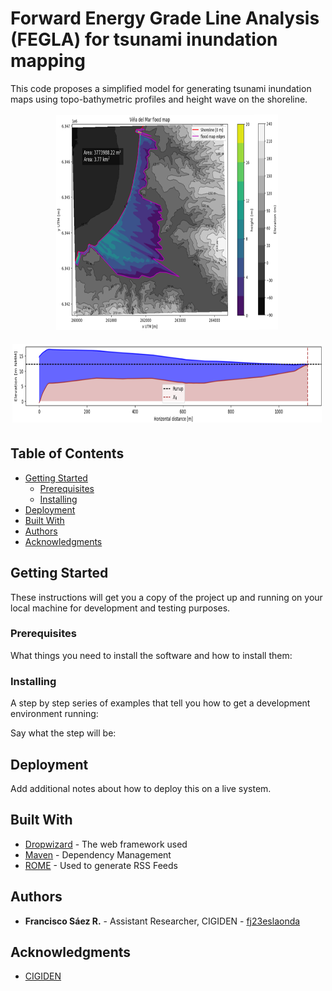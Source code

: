 # Forward Energy Grade Line Analysis (FEGLA) for tsunami inundation mapping

This code proposes a simplified model for generating tsunami inundation maps using topo-bathymetric profiles and height wave on the shoreline.
<p align="center">
<img src="10_Figs/Results.png" width="700" height="500" alt="Logo de ejemplo">
</p>

## Table of Contents
- [Getting Started](#getting-started)
  - [Prerequisites](#prerequisites)
  - [Installing](#installing)
- [Deployment](#deployment)
- [Built With](#built-with)
- [Authors](#authors)
- [Acknowledgments](#acknowledgments)

## Getting Started


These instructions will get you a copy of the project up and running on your local machine for development and testing purposes.

### Prerequisites

What things you need to install the software and how to install them:

### Installing

A step by step series of examples that tell you how to get a development environment running:

Say what the step will be:

## Deployment

Add additional notes about how to deploy this on a live system.

## Built With

* [Dropwizard](http://www.dropwizard.io/1.0.2/docs/) - The web framework used
* [Maven](https://maven.apache.org/) - Dependency Management
* [ROME](https://rometools.github.io/rome/) - Used to generate RSS Feeds

## Authors

* **Francisco Sáez R.** - Assistant Researcher, CIGIDEN - [fj23eslaonda](https://github.com/fj23eslaonda)

## Acknowledgments

* [CIGIDEN](https://www.cigiden.cl/en/home/)

